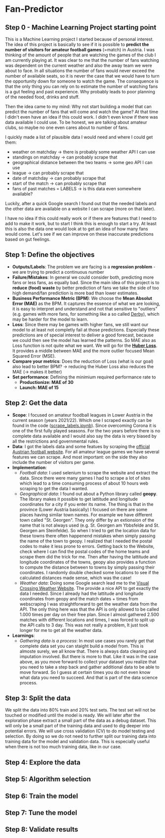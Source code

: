 # Fan-Predictor


## Step 0 - Machine Learning Project starting point 
This is a Machine Learning project I started because of personal interest. The idea of this project is basically to see if it is possible to __predict the number of visitors for amateur football games__ (=match) in Austria. I was thinking of the amount of people that are watching the games of the club I am currently playing at. It was clear to me that the number of fans watching was dependent on the current weather and also the away team we were about to face. In all situations the number of fans would never exceed the number of available seats, so it is never the case that we would have to turn the opportunity down for someone to watch the game. The consequence is that the only thing you can rely on to estimate the number of watching fans is a gut feeling and past experience. Why probably leads to poor planning of the needed food, drinks and stuff. 

Then the idea came to my mind: Why not start building a model that can predict the number of fans that will come and watch the game? At that time I didn't even have an idea if this could work. I didn't even know if there was data available I could use. To be honest, we are talking about amateur clubs, so maybe no one even cares about to number of fans. 

I quickly made a list of plausible data I would need and where I could get them: 
* weather on matchday -> there is probably some weather API I can use
* standings on matchday -> can probably scrape that
* geographical distance between the two teams -> some geo API I can use
* league -> can probably scrape that
* date of matchday -> can probably scrape that
* start of the match -> can probably scrape that
* fans of past matches = LABELS -> is this data even somewhere available?

Luckily, after a quick Google search I found out that the needed labels and the other data are available on a website I can scrape (more on that later).

I have no idea if this could really work or if there are features that I need to add to make it work, but to start I think this is enough to start a try. At least this is also the data one would look at to get an idea of how many fans would come. Let's see if we can improve on these inaccurate predictions based on gut feelings. 

## Step 1: Define the objectives
* __Outputs/Labels__: The problem we are facing is a __regression problem__ - we are trying to predict a continuous number
* __Failure/Mistakes__: In general we could consider both, predicting more fans or less fans, as equally bad. Since the main idea of this project is to __reduce (food) waste__ by better prediction of fans we take the side of too high demand/fan prediction is more bad than lower estimates. 
* __Business Performance Metric (BPM)__: We choose the __Mean Absolut Error (MAE)__ as the BPM. It captures the essence of what we are looking, it is easy to interpret and understand and not that sensitive to "outliers" (e.g. games with more fans, for something like a so called [Derby](https://dictionary.cambridge.org/dictionary/english/local-derby)), which may be harder for the model to learn. 
* __Loss__: Since there may be games with higher fans, we still want our model to at least not completly fail at those predictions. Especially these predictions are of special interest to deliver a good forecast, because we could then see the model has learned the patterns. So MAE also as Loss function is not quite what we want. We will go for the __[Huber Loss](https://en.wikipedia.org/wiki/Huber_loss#Pseudo-Huber_loss_function)__. It provides a middle between MAE and the more outlier focused Mean Squared Error (MSE).
* __Compare your metrics__: Does the reduction of Loss (what is our goal) also lead to better BPM? -> reducing the Huber Loss also reduces the MAE (-> makes it better) 
* __Set performance__: Defining the minimium required performance rate to 
    * __Productionize: MAE of 30__
    * __Launch: MAE of 15__

## Step 2: Get the data
* __Scope__: I focused on amateur foodball leagues in Lower Austria in the current season (years 2021/22). Which one I scraped exactly can be found in the code ([scrape_labels.ipynb](https://github.com/johanneseder711/Fan-Predictor/blob/main/00_webscrape_data/scrape_labels.ipynb)). Since overcoming Corona it is one of the first fully played seasons. For the two years before there is no complete data available and I would also say the data is very biased by all the restrictions and governmental rules. 
* __Data__: I got the labels data and some featues by scraping the [official Austrian football website](https://www.oefb.at). For all amateur league games we have several features we can scrape. And most important: on the side they also include the number of visitors per game.
* __Implementation__: 
    * _Football data_: I used selenium to scrape the website and extract the data. Since there were many games I had to scrape a lot of sites which lead to a time consuming process of about 10 hours web scraping to get the data I wanted. 
    * _Geographical data_: I found out about a Python library called __geopy__. The library makes it possible to get lattitude and longitude coordinates for a city if you enter its name. The thing is that in the province (Lower Austria basically) I focused on there are some places having similar town names. For example we have different town called "St. Georgen". They only differ by an extionsion of the name that is not always used (e.g. St. Georgen am Ybbsfelde and St. Georgen am Steinfelde). So when I tried to get the location data for these towns there often happenend mistakes when simply passing the name of the town to geopy. I realized that I needed the postal codes to make it less prone to errors. Getting back to the Website, check where I can find the postal codes of the home teams and scrape them did the trick for me. Then after having the lattitude and longitude coordinates of the towns, geopy also provides a function to compute the distance between to towns by simply passing their coordinates. I randomly double checked some locations to see if the calculated distances made sense, which was the case! 
    * _Weather data_: Doing some Google search lead me to the [Visual Crossing Weather Website](https://www.visualcrossing.com). The provide a nice API to get exactly the data I needed. Since I already had the lattitude and longitude coordinates from geopy and the match dates + times from webscraping I was straightforward to get the weather data from the API. The only thing here was that the API is only allowed to be called 1.000 times per day on their free plan. Since I almost gathered 2.500 matches with different locations and times, I was forced to split up the API calls to 3 day. This was not really a problem, It just took longer for me to get all the weather data.
* __Learnings__: 
    * _Gathering data is a process_: In most use cases you rarely get that complete data set you can staight build a model from. This is almoste surely, we all know that. There is always data cleaning and imputation involved. But there is more to that. Like it was in the case above, as you move forward to collect your dataset you realize that you need to take a step back and gather additional data to be able to move forward. So I guess at certain times you do not even know what data you need to succeed. And that is part of the data science process.


## Step 3: Split the data
We split the data into 80% train and 20% test sets. The test set will not be touched or modified until the model is ready. We will later after the exploration phase extract a small part of the data as a debug dataset. This will only be a small part of the training data and used to dig deeper into potential errors. We will use cross validation (CV) to do model testing and selection. By doing so we do not need to further split our training data into training data for the model and validation data. This is especially useful when there is not too much training data, like in our case.

## Step 4: Explore the data

## Step 5: Algorithm selection

## Step 6: Train the model

## Step 7: Tune the model

## Step 8: Validate results
